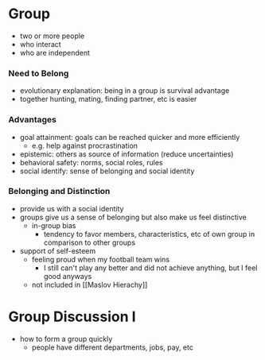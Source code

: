 # Group
- two or more people
- who interact
- who are independent

### Need to Belong
- evolutionary explanation: being in a group is survival advantage
- together hunting, mating, finding partner, etc is easier

### Advantages
- goal attainment: goals can be reached quicker and more efficiently
	- e.g. help against procrastination
- epistemic: others as source of information (reduce uncertainties)
- behavioral safety: norms, social roles, rules
- social identify: sense of belonging and social identity

### Belonging and Distinction
- provide us with a social identity
- groups give us a sense of belonging but also make us feel distinctive
	- in-group bias
		- tendency to favor members, characteristics, etc of own group in comparison to other groups
- support of self-esteem
	- feeling proud when my football team wins
		- I still can't play any better and did not achieve anything, but I feel good anyways
	- not included in [[Maslov Hierachy]]

# Group Discussion I
- how to form a group quickly
	- people have different departments, jobs, pay, etc